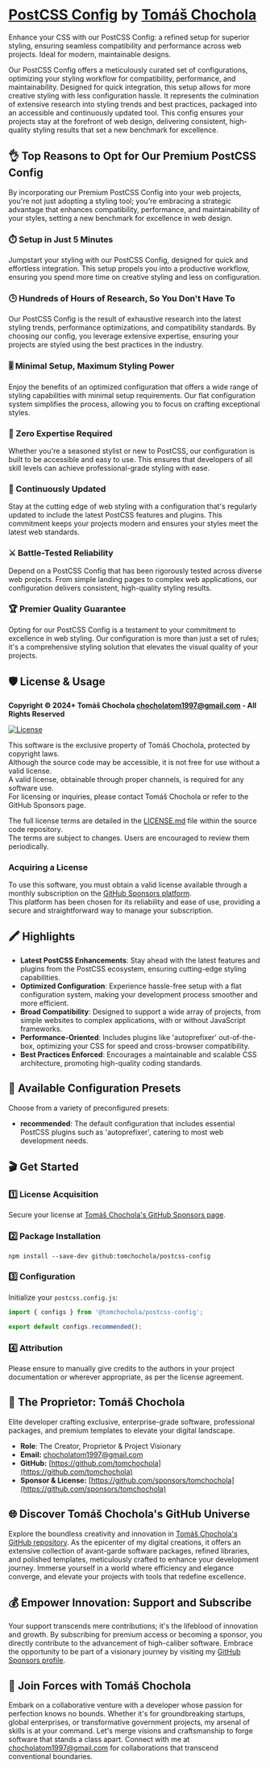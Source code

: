 # [PostCSS Config](https://github.com/tomchochola/postcss-config) by [Tomáš Chochola](https://github.com/tomchochola)

Enhance your CSS with our PostCSS Config: a refined setup for superior styling, ensuring seamless compatibility and performance across web projects. Ideal for modern, maintainable designs.

Our PostCSS Config offers a meticulously curated set of configurations, optimizing your styling workflow for compatibility, performance, and maintainability. Designed for quick integration, this setup allows for more creative styling with less configuration hassle. It represents the culmination of extensive research into styling trends and best practices, packaged into an accessible and continuously updated tool. This config ensures your projects stay at the forefront of web design, delivering consistent, high-quality styling results that set a new benchmark for excellence.

## 👌 Top Reasons to Opt for Our Premium PostCSS Config

By incorporating our Premium PostCSS Config into your web projects, you're not just adopting a styling tool; you're embracing a strategic advantage that enhances compatibility, performance, and maintainability of your styles, setting a new benchmark for excellence in web design.

### ⏱️ Setup in Just 5 Minutes

Jumpstart your styling with our PostCSS Config, designed for quick and effortless integration. This setup propels you into a productive workflow, ensuring you spend more time on creative styling and less on configuration.

### 🕒 Hundreds of Hours of Research, So You Don't Have To

Our PostCSS Config is the result of exhaustive research into the latest styling trends, performance optimizations, and compatibility standards. By choosing our config, you leverage extensive expertise, ensuring your projects are styled using the best practices in the industry.

### 🎚️ Minimal Setup, Maximum Styling Power

Enjoy the benefits of an optimized configuration that offers a wide range of styling capabilities with minimal setup requirements. Our flat configuration system simplifies the process, allowing you to focus on crafting exceptional styles.

### 📘 Zero Expertise Required

Whether you're a seasoned stylist or new to PostCSS, our configuration is built to be accessible and easy to use. This ensures that developers of all skill levels can achieve professional-grade styling with ease.

### 🔄 Continuously Updated

Stay at the cutting edge of web styling with a configuration that's regularly updated to include the latest PostCSS features and plugins. This commitment keeps your projects modern and ensures your styles meet the latest web standards.

### ⚔️ Battle-Tested Reliability

Depend on a PostCSS Config that has been rigorously tested across diverse web projects. From simple landing pages to complex web applications, our configuration delivers consistent, high-quality styling results.

### 🏆 Premier Quality Guarantee

Opting for our PostCSS Config is a testament to your commitment to excellence in web styling. Our configuration is more than just a set of rules; it's a comprehensive styling solution that elevates the visual quality of your projects.

## 🛡️ License & Usage

**Copyright © 2024+ Tomáš Chochola <chocholatom1997@gmail.com> - All Rights Reserved**

[![License](https://img.shields.io/badge/License-©_Proprietary-blue.svg)](LICENSE.md)

This software is the exclusive property of Tomáš Chochola, protected by copyright laws.<br />
Although the source code may be accessible, it is not free for use without a valid license.<br />
A valid license, obtainable through proper channels, is required for any software use.<br />
For licensing or inquiries, please contact Tomáš Chochola or refer to the GitHub Sponsors page.

The full license terms are detailed in the [LICENSE.md](LICENSE.md) file within the source code repository.<br />
The terms are subject to changes. Users are encouraged to review them periodically.

### Acquiring a License

To use this software, you must obtain a valid license available through a monthly subscription on the [GitHub Sponsors platform](https://github.com/sponsors/tomchochola).<br />
This platform has been chosen for its reliability and ease of use, providing a secure and straightforward way to manage your subscription.

## 🖍️ Highlights

- **Latest PostCSS Enhancements**: Stay ahead with the latest features and plugins from the PostCSS ecosystem, ensuring cutting-edge styling capabilities.
- **Optimized Configuration**: Experience hassle-free setup with a flat configuration system, making your development process smoother and more efficient.
- **Broad Compatibility**: Designed to support a wide array of projects, from simple websites to complex applications, with or without JavaScript frameworks.
- **Performance-Oriented**: Includes plugins like 'autoprefixer' out-of-the-box, optimizing your CSS for speed and cross-browser compatibility.
- **Best Practices Enforced**: Encourages a maintainable and scalable CSS architecture, promoting high-quality coding standards.

## 🎨 Available Configuration Presets

Choose from a variety of preconfigured presets:

- **recommended**: The default configuration that includes essential PostCSS plugins such as 'autoprefixer', catering to most web development needs.

## 🎬 Get Started

### 1️⃣ License Acquisition

Secure your license at [Tomáš Chochola's GitHub Sponsors page](https://github.com/sponsors/tomchochola).

### 2️⃣ Package Installation

```shell
npm install --save-dev github:tomchochola/postcss-config
```

### 3️⃣ Configuration

Initialize your `postcss.config.js`:

```js
import { configs } from '@tomchochola/postcss-config';

export default configs.recommended();
```

### 4️⃣ Attribution

Please ensure to manually give credits to the authors in your project documentation or wherever appropriate, as per the license agreement.

## 🤵 The Proprietor: Tomáš Chochola

Elite developer crafting exclusive, enterprise-grade software, professional packages, and premium templates to elevate your digital landscape.

- **Role**: The Creator, Proprietor & Project Visionary
- **Email:** <chocholatom1997@gmail.com>
- **GitHub:** [https://github.com/tomchochola](https://github.com/tomchochola)
- **Sponsor & License:** [https://github.com/sponsors/tomchochola](https://github.com/sponsors/tomchochola)

## 🌐 Discover Tomáš Chochola's GitHub Universe

Explore the boundless creativity and innovation in [Tomáš Chochola's GitHub repository](https://github.com/tomchochola). As the epicenter of my digital creations, it offers an extensive collection of avant-garde software packages, refined libraries, and polished templates, meticulously crafted to enhance your development journey. Immerse yourself in a world where efficiency and elegance converge, and elevate your projects with tools that redefine excellence.

## 💰 Empower Innovation: Support and Subscribe

Your support transcends mere contributions; it's the lifeblood of innovation and growth. By subscribing for premium access or becoming a sponsor, you directly contribute to the advancement of high-caliber software. Embrace the opportunity to be part of a visionary journey by visiting my [GitHub Sponsors profile](https://github.com/sponsors/tomchochola).

## 🤝 Join Forces with Tomáš Chochola

Embark on a collaborative venture with a developer whose passion for perfection knows no bounds. Whether it's for groundbreaking startups, global enterprises, or transformative government projects, my arsenal of skills is at your command. Let's merge visions and craftsmanship to forge software that stands a class apart. Connect with me at [chocholatom1997@gmail.com](mailto:chocholatom1997@gmail.com) for collaborations that transcend conventional boundaries.
